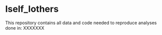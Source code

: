 # Iself_Iothers

This repository contains all data and code needed to reproduce analyses done in: XXXXXXX 
